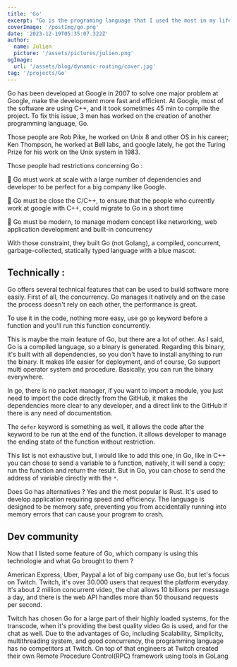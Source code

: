 ```yaml
---
title: 'Go'
excerpt: "Go is the programing language that I used the most in my life, I kinda like it"
coverImage: '/postImg/go.png'
date: '2023-12-19T05:35:07.322Z'
author:
  name: Julien
  picture: '/assets/pictures/julien.png'
ogImage:
  url: '/assets/blog/dynamic-routing/cover.jpg'
tag: '/projects/Go'
---
```


Go has been developed at Google in 2007 to solve one major problem at Google, make the development more fast and efficient. At Google, most of the software are using C++, and it took sometimes 45 min to compile the project. To fix this issue, 3 men has worked on the creation of another programming language, Go.

Those people are Rob Pike, he worked on Unix 8 and other OS in his career; Ken Thompson, he worked at Bell labs, and google lately, he got the Turing Prize for his work on the Unix system in 1983.

Those people had restrictions concerning Go : 

📍 Go must work at scale with a large number of dependencies and developer to be perfect for a big company like Google.

📍 Go must be close the C/C++, to ensure that the people who currently work at google with C++, could migrate to Go in a short time

📍 Go must be modern, to manage modern concept like networking, web application development and built-in concurrency

With those constraint, they built Go (not Golang), a compiled, concurrent, garbage-collected, statically typed language with a blue mascot.

## Technically :

Go offers several technical features that can be used to build software more easily. First of all, the concurrency. Go manages it natively and on the case the process doesn't rely on each other, the performance is great.

To use it in the code, nothing more easy, use go `go` keyword before a function and you'll run this function concurrently. 

This is maybe the main feature of Go, but there are a lot of other. As I said, Go is a compiled language, so a binary is generated. Regarding this binary, it's built with all dependencies, so you don't have to install anything to run the binary. It makes life easier for deployment, and of course, Go support multi operator system and procedure. Basically, you can run the binary everywhere.

In go, there is no packet manager, if you want to import a module, you just need to import the code directly from the GitHub, it makes the dependencies more clear to any developer, and a direct link to the GitHub if there is any need of documentation.

The `defer` keyword is something as well, it allows the code after the keyword to be run at the end of the function. It allows developer to manage the ending state of the function without restriction.

This list is not exhaustive but, I would like to add this one, in Go, like in C++ you can chose to send a variable to a function, natively, it will send a copy; run the function and return the result. But in Go, you can chose to send the address of variable directly with the `*`.

Does Go has alternatives ? Yes and the most popular is Rust. It's used to develop application requiring speed and efficiency. The language is designed to be memory safe, preventing you from accidentally running into memory errors that can cause your program to crash.

## Dev community

Now that I listed some feature of Go, which company is using this technologie and what Go brought to them ? 

American Express, Uber, Paypal a lot of big company use Go, but let's focus on Twitch. Twitch, it's over 30.000 users that request the platform everyday. It's about 2 million concurrent video, the chat allows 10 billions per message a day, and there is the web API handles more than 50 thousand requests per second.

Twitch has chosen Go for a large part of their highly loaded systems, for the transcode, when it's providing the best quality video Go is used, and for the chat as well. Due to the advantages of Go, including Scalability, Simplicity, multithreading system, and good concurrency, the programming language has no competitors at Twitch. On top of that engineers at Twitch created their own Remote Procedure Control(RPC) framework using tools in GoLang
